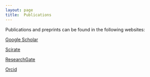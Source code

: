 ```yaml
---
layout: page
title:  Publications
---
```


Publications and preprints can be found in the following websites: 

[Google Scholar](https://scholar.google.it/citations?user=MufU09cAAAAJ)

[Scirate](https://scirate.com/search?q=au:Banchi_L+in:quant-ph)

[ResearchGate](https://www.researchgate.net/profile/Leonardo_Banchi)

[Orcid](https://orcid.org/0000-0002-6324-8754)

